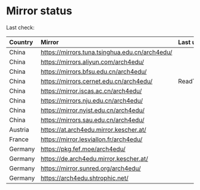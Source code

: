 <script src="./time.js"></script>
# Mirror status
Last check: <script type="text/javascript">localize(1750317880.5390875);</script>

|Country|Mirror|Last update|
|:------|:-----|:----------|
|China|https://mirrors.tuna.tsinghua.edu.cn/arch4edu/|<script type="text/javascript">localize(1750272394);</script>|
|China|https://mirrors.aliyun.com/arch4edu/|<script type="text/javascript">localize(1750272394);</script>|
|China|https://mirrors.bfsu.edu.cn/arch4edu/|<script type="text/javascript">localize(1750272394);</script>|
|China|https://mirrors.cernet.edu.cn/arch4edu/|ReadTimeout|
|China|https://mirror.iscas.ac.cn/arch4edu/|<script type="text/javascript">localize(1750272394);</script>|
|China|https://mirrors.nju.edu.cn/arch4edu/|<script type="text/javascript">localize(1750229253);</script>|
|China|https://mirror.nyist.edu.cn/arch4edu/|<script type="text/javascript">localize(1750272394);</script>|
|China|https://mirrors.sau.edu.cn/arch4edu/|<script type="text/javascript">localize(1731653531);</script>|
|Austria|https://at.arch4edu.mirror.kescher.at/|<script type="text/javascript">localize(1750272394);</script>|
|France|https://mirror.lesviallon.fr/arch4edu/|<script type="text/javascript">localize(1750272394);</script>|
|Germany|https://pkg.fef.moe/arch4edu/|<script type="text/javascript">localize(1750272394);</script>|
|Germany|https://de.arch4edu.mirror.kescher.at/|<script type="text/javascript">localize(1750272394);</script>|
|Germany|https://mirror.sunred.org/arch4edu/|<script type="text/javascript">localize(1750272394);</script>|
|Germany|https://arch4edu.shtrophic.net/|<script type="text/javascript">localize(1750272394);</script>|

<script src="./tablefilter/tablefilter.js"></script>
<script src="./table.js"></script>